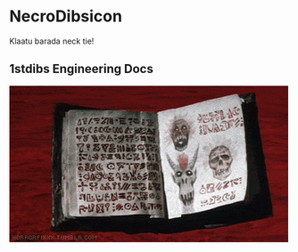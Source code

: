 # NecroDibsicon
Klaatu barada neck tie!

## 1stdibs Engineering Docs

<img src="./assets/images/necrodibsicon.gif" />
